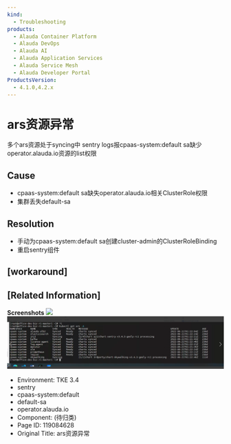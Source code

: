 ```yaml
---
kind:
  - Troubleshooting
products:
  - Alauda Container Platform
  - Alauda DevOps
  - Alauda AI
  - Alauda Application Services
  - Alauda Service Mesh
  - Alauda Developer Portal
ProductsVersion:
  - 4.1.0,4.2.x
---
```

<!-- A type of document that involves encountering a fault, diagnosing it, performing root cause analysis, and providing solutions. -->

# ars资源异常

多个ars资源处于syncing中 sentry logs报cpaas-system:default sa缺少operator.alauda.io资源的list权限

## Cause
- cpaas-system:default sa缺失operator.alauda.io相关ClusterRole权限
- 集群丢失default-sa

## Resolution
- 手动为cpaas-system:default sa创建cluster-admin的ClusterRoleBinding
- 重启sentry组件

## [workaround]

## [Related Information]
**Screenshots**
![](assets/arszi-yuan-yi-chang/image2022-6-28_17-3-40.png)
![](assets/arszi-yuan-yi-chang/image2022-6-28_17-4-9.png)
- Environment: TKE 3.4
- sentry
- cpaas-system:default
- default-sa
- operator.alauda.io
- Component: (待归类)
- Page ID: 119084628
- Original Title: ars资源异常
